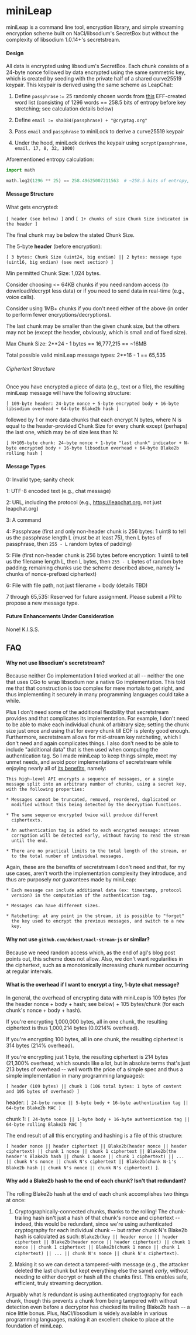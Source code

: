 # miniLeap

miniLeap is a command line tool, encryption library, and simple
streaming encryption scheme built on NaCl/libsodium's SecretBox but
without the complexity of libsodium 1.0.14+'s secretstream.


#### Design

All data is encrypted using libsodium's SecretBox.  Each chunk
consists of a 24-byte nonce followed by data encrypted using the same
symmetric key, which is created by seeding with the private half of a
shared curve25519 keypair.  This keypair is derived using the same
scheme as LeapChat:

1. Define `passphrase` := 25 randomly chosen words from
[this](https://github.com/cryptag/leapchat/blob/c1036ae1eaeb86b9cbdc266fbe309e611b411463/src/data/effWordlist.js)
EFF-created word list (consisting of 1296 words == 258.5 bits of
entropy before key stretching; see calculation details below)

2. Define `email := sha384(passphrase) + "@cryptag.org"`

3. Pass `email` and `passphrase` to miniLock to derive a curve25519 keypair

4. Under the hood, miniLock derives the keypair using `scrypt(passphrase, email, 17, 8, 32, 1000)`


Aforementioned entropy calculation:

```python
import math

math.log2(1296 ** 25) == 258.49625007211563  # ~258.5 bits of entropy, plus we use scrypt for memory-hard key stretching
```


#### Message Structure

What gets encrypted:

`[ header (see below) ]` and `[ 1+ chunks of size Chunk Size indicated in the header ]`

The final chunk may be below the stated Chunk Size.

The 5-byte **header** (before encryption):

`[ 3 bytes: Chunk Size (uint24, big endian) || 2 bytes: message type (uint16, big endian) (see next section) ]`

Min permitted Chunk Size: 1,024 bytes.

Consider choosing <= 64KB chunks if you need random access (to
download/decrypt less data) or if you need to send data in real-time
(e.g., voice calls).

Consider using 1MB+ chunks if you don't need either of the above (in
order to perform fewer encryptions/decryptions).

The last chunk may be smaller than the given chunk size, but the
others may not be (except the header, obviously, which is small and of
fixed size).

Max Chunk Size: 2**24 - 1 bytes == 16,777,215 == ~16MB

Total possible valid miniLeap message types: 2**16 - 1 == 65,535


###### Ciphertext Structure

Once you have encrypted a piece of data (e.g., text or a file), the
resulting miniLeap message will have the following structure:

`[ 109-byte header: 24-byte nonce + 5-byte encrypted body + 16-byte libsodium overhead + 64-byte Blake2b hash ]`

followed by 1 or more data chunks that each encrypt N bytes, where N
is equal to the header-provided Chunk Size for every chunk except
(perhaps) the last one, which may be of size less than N:

`[ N+105-byte chunk: 24-byte nonce + 1-byte "last chunk" indicator + N-byte encrypted body + 16-byte libsodium overhead + 64-byte Blake2b rolling hash ]`


#### Message Types

0: Invalid type; sanity check

1: UTF-8 encoded text (e.g., chat message)

2: URL, including the protocol (e.g., https://leapchat.org, not just leapchat.org)

3: A command

4: Passphrase (first and only non-header chunk is 256 bytes: 1 uint8 to tell us the passphrase length L (must be at least 75), then L bytes of passphrase, then `255 - L` random bytes of padding)

5: File (first non-header chunk is 256 bytes before encryption: 1 uint8 to tell us the filename length L, then L bytes, then `255 - L` bytes of random byte padding; remaining chunks use the scheme described above, namely 1+ chunks of nonce-prefixed ciphertext)

6: File with file path, not just filename + body (details TBD)

7 through 65,535: Reserved for future assignment. Please submit a PR to propose a new message type.


#### Future Enhancements Under Consideration

None!  K.I.S.S.


## FAQ

#### Why not use libsodium's secretstream?

Because neither Go implementation I tried worked at all -- neither the
one that uses CGo to wrap libsodium nor a native Go implementation.
This told me that that construction is too complex for mere mortals to
get right, and thus implementing it securely in many programming
languages could take a while.

Plus I don't need some of the additional flexibility that secretstream
provides and that complicates its implementation.  For example, I
don't need to be able to make each individual chunk of arbitrary size;
setting the chunk size just once and using that for every chunk till
EOF is plenty good enough.  Furthermore, secretstream allows for
mid-stream key ratcheting, which I don't need and again complicates
things.  I also don't need to be able to include "additional data"
that is then used when computing the authentication tag.  So I made
miniLeap to keep things simple, meet my unmet needs, and avoid poor
implementations of secretstream while enjoying nearly all of
[its benefits](https://doc.libsodium.org/secret-key_cryptography/secretstream),
namely:

```
This high-level API encrypts a sequence of messages, or a single
message split into an arbitrary number of chunks, using a secret key,
with the following properties:

* Messages cannot be truncated, removed, reordered, duplicated or
  modified without this being detected by the decryption functions.

* The same sequence encrypted twice will produce different
  ciphertexts.

* An authentication tag is added to each encrypted message: stream
  corruption will be detected early, without having to read the stream
  until the end.

* There are no practical limits to the total length of the stream, or
  to the total number of individual messages.
```

Again, these are the benefits of secretstream I don't need and that,
for my use cases, aren't worth the implementation complexity they
introduce, and thus are purposely _not_ guarantees made by miniLeap:

```
* Each message can include additional data (ex: timestamp, protocol
  version) in the computation of the authentication tag.

* Messages can have different sizes.

* Ratcheting: at any point in the stream, it is possible to "forget"
  the key used to encrypt the previous messages, and switch to a new
  key.
```


#### Why not use `github.com/dchest/nacl-stream-js` or similar?

Because we need random access which, as the end of agl's blog post
points out, this scheme does not allow.  Also, we don't want
regularities in the ciphertext, such as a monotonically increasing
chunk number occurring at regular intervals.


#### What is the overhead if I want to encrypt a tiny, 1-byte chat message?

In general, the overhead of encrypting data with miniLeap is 109 bytes
(for the header nonce + body + hash; see below) + 105 bytes/chunk (for
each chunk's nonce + body + hash).

If you're encrypting 1,000,000 bytes, all in one chunk, the resulting
ciphertext is thus 1,000,214 bytes (0.0214% overhead).

If you're encrypting 100 bytes, all in one chunk, the resulting
ciphertext is 314 bytes (214% overhead).

If you're encrypting just 1 byte, the resulting ciphertext is 214
bytes (21,300% overhead, which sounds like a lot, but in absolute
terms that's just 213 bytes of overhead -- well worth the price of a
simple spec and thus a simple implementation in many programming
languages):

`[ header (109 bytes) || chunk 1 (106 total bytes: 1 byte of content and 105 bytes of overhead) ]`

header: `[ 24-byte nonce || 5-byte body + 16-byte authentication tag || 64-byte Blake2b MAC ]`

chunk 1: `[ 24-byte nonce || 1-byte body + 16-byte authentication tag || 64-byte rolling Blake2b MAC ]`

The end result of all this encrypting and hashing is a file of this structure:

`[ header nonce || header ciphertext || Blake2b(header nonce || header ciphertext) || chunk 1 nonce || chunk 1 ciphertext || Blake2b(the header's Blake2b hash || chunk 1 nonce || chunk 1 ciphertext) || ... || chunk N's nonce || chunk N's ciphertext || Blake2b(chunk N-1's Blake2b hash || chunk N's nonce || chunk N's ciphertext) ]`.


#### Why add a Blake2b hash to the end of each chunk?  Isn't that redundant?

The rolling Blake2b hash at the end of each chunk accomplishes two things at once:

1. Cryptographically-connected chunks, thanks to the rolling!  The chunk-trailing hash isn't just a hash of that chunk's nonce and ciphertext -- indeed, this would be redundant, since we're using authenticated cryptography for each individual chunk -- but rather chunk N's Blake2b hash is calculated as such: `Blake2b(key || header nonce || header ciphertext || Blake2b(header nonce || header ciphertext) || chunk 1 nonce || chunk 1 ciphertext || Blake2b(chunk 1 nonce || chunk 1 ciphertext) || ... || chunk N's nonce || chunk N's ciphertext)`.

2. Making it so we can detect a tampered-with message (e.g., the attacker deleted the last chunk but kept everything else the same) _early_, without needing to either decrypt or hash all the chunks first.  This enables safe, efficient, truly streaming decryption.

Arguably what _is_ redundant is using authenticated cryptography for
each chunk, though this prevents a chunk from being tampered with
without detection even before a decryptor has checked its trailing
Blake2b hash -- a nice little bonus.  Plus, NaCl/libsodium is widely
available in various programming languages, making it an excellent
choice to place at the foundation of miniLeap.
